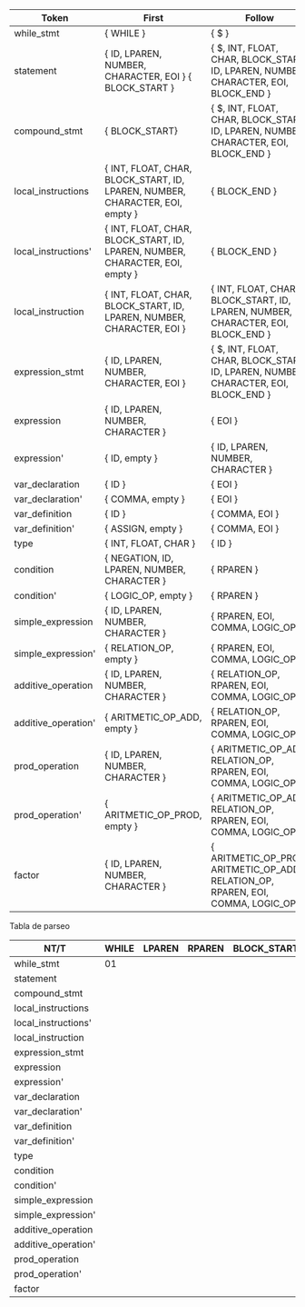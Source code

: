 | Token               | First                                                                        | Follow                                                                              |
| ------------------- | ---------------------------------------------------------------------------- | ----------------------------------------------------------------------------------- |
| while_stmt          | { WHILE }                                                                    | { $ }                                                                               |
| statement           | { ID, LPAREN, NUMBER, CHARACTER, EOI } { BLOCK_START }                       | { $, INT, FLOAT, CHAR, BLOCK_START, ID, LPAREN, NUMBER, CHARACTER, EOI, BLOCK_END } |
| compound_stmt       | { BLOCK_START}                                                               | { $, INT, FLOAT, CHAR, BLOCK_START, ID, LPAREN, NUMBER, CHARACTER, EOI, BLOCK_END } |
| local_instructions  | { INT, FLOAT, CHAR, BLOCK_START, ID, LPAREN, NUMBER, CHARACTER, EOI, empty } | { BLOCK_END }                                                                       |
| local_instructions' | { INT, FLOAT, CHAR, BLOCK_START, ID, LPAREN, NUMBER, CHARACTER, EOI, empty } | { BLOCK_END }                                                                       |
| local_instruction   | { INT, FLOAT, CHAR, BLOCK_START, ID, LPAREN, NUMBER, CHARACTER, EOI }        | { INT, FLOAT, CHAR, BLOCK_START, ID, LPAREN, NUMBER, CHARACTER, EOI, BLOCK_END }    |
| expression_stmt     | { ID, LPAREN, NUMBER, CHARACTER, EOI }                                       | { $, INT, FLOAT, CHAR, BLOCK_START, ID, LPAREN, NUMBER, CHARACTER, EOI, BLOCK_END } |
| expression          | { ID, LPAREN, NUMBER, CHARACTER }                                            | { EOI }                                                                             |
| expression'         | { ID, empty }                                                                | { ID, LPAREN, NUMBER, CHARACTER }                                                                             |
| var_declaration     | { ID }                                                                       | { EOI }                                                                             |
| var_declaration'    | { COMMA, empty }                                                             | { EOI }                                                                             |
| var_definition      | { ID }                                                                       | { COMMA, EOI }                                                                      |
| var_definition'     | { ASSIGN, empty }                                                            | { COMMA, EOI }                                                                      |
| type                | { INT, FLOAT, CHAR }                                                         | { ID }                                                                              |
| condition           | { NEGATION, ID, LPAREN, NUMBER, CHARACTER }                                  | { RPAREN }                                                                          |
| condition'          | { LOGIC_OP, empty }                                                          | { RPAREN }                                                                          |
| simple_expression   | { ID, LPAREN, NUMBER, CHARACTER }                                            | { RPAREN, EOI, COMMA, LOGIC_OP }                                                    |
| simple_expression'  | { RELATION_OP, empty }                                                       | { RPAREN, EOI, COMMA, LOGIC_OP }                                                    |
| additive_operation  | { ID, LPAREN, NUMBER, CHARACTER }                                            | { RELATION_OP, RPAREN, EOI, COMMA, LOGIC_OP }                                       |
| additive_operation' | { ARITMETIC_OP_ADD, empty }                                                  | { RELATION_OP, RPAREN, EOI, COMMA, LOGIC_OP }                                       |
| prod_operation      | { ID, LPAREN, NUMBER, CHARACTER }                                            | { ARITMETIC_OP_ADD, RELATION_OP, RPAREN, EOI, COMMA, LOGIC_OP }                     |
| prod_operation'     | { ARITMETIC_OP_PROD, empty }                                                 | { ARITMETIC_OP_ADD, RELATION_OP, RPAREN, EOI, COMMA, LOGIC_OP }                     |
| factor              | { ID, LPAREN, NUMBER, CHARACTER }                                            | { ARITMETIC_OP_PROD, ARITMETIC_OP_ADD, RELATION_OP, RPAREN, EOI, COMMA, LOGIC_OP }  |

Tabla de parseo

| NT/T                | WHILE | LPAREN | RPAREN | BLOCK_START | BLOCK_END | EOI | ID  | ASSIGN | COMMA | INT | FLOAT | CHAR | NEGATION | RELATION_OP | ARITMETIC_OP_ADD | ARITMETIC_OP_PROD | LOGIC_OP | NUMBER | CHARACTER |
| ------------------- | ----- | ------ | ------ | ----------- | --------- | --- | --- | ------ | ----- | --- | ----- | ---- | -------- | ----------- | ---------------- | ----------------- | -------- | ------ | --------- |
| while_stmt          | 01    |        |        |             |           |     |     |        |       |     |       |      |          |             |                  |                   |          |        |           |
| statement           |       |        |        |             |           |     |     |        |       |     |       |      |          |             |                  |                   |          |        |           |
| compound_stmt       |       |        |        |             |           |     |     |        |       |     |       |      |          |             |                  |                   |          |        |           |
| local_instructions  |       |        |        |             |           |     |     |        |       |     |       |      |          |             |                  |                   |          |        |           |
| local_instructions' |       |        |        |             |           |     |     |        |       |     |       |      |          |             |                  |                   |          |        |           |
| local_instruction   |       |        |        |             |           |     |     |        |       |     |       |      |          |             |                  |                   |          |        |           |
| expression_stmt     |       |        |        |             |           |     |     |        |       |     |       |      |          |             |                  |                   |          |        |           |
| expression          |       |        |        |             |           |     |     |        |       |     |       |      |          |             |                  |                   |          |        |           |
| expression'         |       |        |        |             |           |     |     |        |       |     |       |      |          |             |                  |                   |          |        |           |
| var_declaration     |       |        |        |             |           |     |     |        |       |     |       |      |          |             |                  |                   |          |        |           |
| var_declaration'    |       |        |        |             |           |     |     |        |       |     |       |      |          |             |                  |                   |          |        |           |
| var_definition      |       |        |        |             |           |     |     |        |       |     |       |      |          |             |                  |                   |          |        |           |
| var_definition'     |       |        |        |             |           |     |     |        |       |     |       |      |          |             |                  |                   |          |        |           |
| type                |       |        |        |             |           |     |     |        |       |     |       |      |          |             |                  |                   |          |        |           |
| condition           |       |        |        |             |           |     |     |        |       |     |       |      |          |             |                  |                   |          |        |           |
| condition'          |       |        |        |             |           |     |     |        |       |     |       |      |          |             |                  |                   |          |        |           |
| simple_expression   |       |        |        |             |           |     |     |        |       |     |       |      |          |             |                  |                   |          |        |           |
| simple_expression'  |       |        |        |             |           |     |     |        |       |     |       |      |          |             |                  |                   |          |        |           |
| additive_operation  |       |        |        |             |           |     |     |        |       |     |       |      |          |             |                  |                   |          |        |           |
| additive_operation' |       |        |        |             |           |     |     |        |       |     |       |      |          |             |                  |                   |          |        |           |
| prod_operation      |       |        |        |             |           |     |     |        |       |     |       |      |          |             |                  |                   |          |        |           |
| prod_operation'     |       |        |        |             |           |     |     |        |       |     |       |      |          |             |                  |                   |          |        |           |
| factor              |       |        |        |             |           |     |     |        |       |     |       |      |          |             |                  |                   |          |        |           |